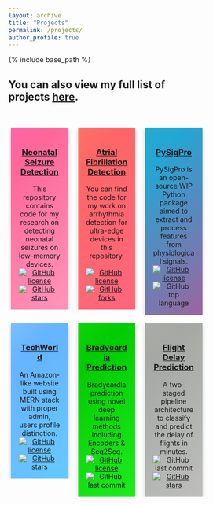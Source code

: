 ```yaml
---
layout: archive
title: "Projects"
permalink: /projects/
author_profile: true
---
```


{% include base_path %}

<meta name="viewport" content="width=device-width, initial-scale=1">
<style>
* {
  box-sizing: border-box;
  }
.column {
  float: left;
  width: 33%;
  padding: 0 10px;
}
.row {margin: 0 -5px;}
.row:after {
  content: "";
  display: table;
  clear: both;
}
@media screen and (max-width: 600px) {
  .column {
    width: 100%;
    display: block;
    margin-bottom: 20px;
  }
}
.card {
  box-shadow: 0 4px 8px 0 rgba(0, 0, 0, 0.2);
  padding: 16px;
  text-align: center;
  /* background-color: #f1f1f1; */
}
.neonatal {
  box-shadow: 0 4px 8px 0 rgba(0, 0, 0, 0.2);
  padding: 16px;
  text-align: center;
  background-repeat: no-repeat;
  background-size: contain;
  background-position: center;
  background: linear-gradient(-45deg, #ff4500, #ffb3cc, #ff6699, #ff66ff);
  background-size: 400% 400%;
  animation: gradient 5s ease infinite;
}
.atrial{
  box-shadow: 0 4px 8px 0 rgba(0, 0, 0, 0.2);
  padding: 16px;
  text-align: center;
  /* background-image: url('/images/atrial.png'); */
  /* position: relative; */
  background-repeat: no-repeat;
  background-size: contain;
  background-position: center;
  background: linear-gradient(-45deg, #ffa366, #ff668c, #ff6666, #ffb366);
	background-size: 400% 400%;
	animation: gradient 10s ease infinite;
}
.pysigpro{
  box-shadow: 0 4px 8px 0 rgba(0, 0, 0, 0.2);
  padding: 16px;
  text-align: center;
  /* background-image: url('/images/pysigpro.png'); */
  /* position: relative; */
  background-repeat: no-repeat;
  background-size: contain;
  background-position: center; 
  background: linear-gradient(-45deg, #ee7752, #e73c7e, #23a6d5, #23d5ab);
	background-size: 400% 400%;
	animation: gradient 5s ease infinite;
}
.techworld{
  box-shadow: 0 4px 8px 0 rgba(0, 0, 0, 0.2);
  padding: 16px;
  text-align: center;
  /* background-image: url('/images/techworld.png'); */
  /* position: relative; */
  background-repeat: no-repeat;
  background-size: contain;
  background-position: center;
  background: linear-gradient(-45deg, #66ffff, #66d9ff, #66b3ff, #e6f2ff);
	background-size: 400% 400%;
  animation: gradient 5s ease infinite; 
}
.bradycardia{
  box-shadow: 0 4px 8px 0 rgba(0, 0, 0, 0.2);
  padding: 16px;
  text-align: center;
  /* background-image: url('/images/bradycardia.svg'); */
  /* position: relative; */
  background-repeat: no-repeat;
  background-size: contain;
  background-position: center;
  background: linear-gradient(-45deg, #ccffcc, #33ff33, #00cc00, #66ff33);
	background-size: 400% 400%;
  animation: gradient 10s ease infinite; 
}
.flightdelay{
  box-shadow: 0 4px 8px 0 rgba(0, 0, 0, 0.2);
  padding: 16px;
  text-align: center;
  /* background-image: url('/images/flightdelay.png'); */
  /* position: relative; */
  background-repeat: no-repeat;
  background-size: contain;
  background-position: center; 
  background: linear-gradient(-45deg, #f2f3f2, #cccdcb, #a6a8a4, #c0c1be);
	background-size: 400% 400%;
  animation: gradient 5s ease infinite; 
}
@keyframes gradient {
	0% {
		background-position: 0% 50%;
	}
	50% {
		background-position: 100% 50%;
	}
	100% {
		background-position: 0% 50%;
	}
}
</style>

<h2>You can also view my full list of projects <a href="https://github.com/vishaln15" target="_blank">here</a>.</h2>
<br><br>
<div class="row">
  <div class="column">
    <div class="neonatal">
      <h3><u>Neonatal Seizure Detection</u></h3>
      This repository contains code for my <a href="https://vishaln15.github.io/publication/2021-NeonatalSeizureDetection-2" style="text-decoration: none">research</a> on detecting neonatal seizures on low-memory devices. <br>
      <a href="https://github.com/vishaln15/NeonatalSeizureDetection/blob/main/LICENSE"><img alt="GitHub license" src="https://img.shields.io/github/license/vishaln15/NeonatalSeizureDetection"></a>
      <a href="https://github.com/vishaln15/NeonatalSeizureDetection/stargazers"><img alt="GitHub stars" src="https://img.shields.io/github/stars/vishaln15/NeonatalSeizureDetection?style=plastic"></a>
      <a href="https://github.com/vishaln15/NeonatalSeizureDetection" style="text-decoration: none"><i class="fab fa-github fa-spin"></i></a>
    </div>
  </div>

  <div class="column">
    <div class="atrial">
      <h3><u>Atrial Fibrillation Detection</u></h3>
      You can find the code for my <a href="https://vishaln15.github.io/publication/2021-OptimizedArrhythmiaDetection-1" style="text-decoration: none">work</a> on arrhythmia detection for ultra-edge devices in this repository. <br><br>
      <a href="https://github.com/vishaln15/OptimizedArrhythmiaDetection/blob/main/LICENSE"><img alt="GitHub license" src="https://img.shields.io/github/license/vishaln15/OptimizedArrhythmiaDetection"></a>
      <a href="https://github.com/vishaln15/OptimizedArrhythmiaDetection/network"><img alt="GitHub forks" src="https://img.shields.io/github/forks/vishaln15/OptimizedArrhythmiaDetection"></a>
      <a href="https://github.com/vishaln15/NeonatalSeizureDetection" style="text-decoration: none"><i class="fab fa-github fa-spin"></i></a>
    </div>
  </div>
  
  <div class="column">
    <div class="pysigpro">
      <h3><u>PySigPro</u></h3>
      PySigPro is an open-source WIP Python package aimed to extract and process features from physiological signals.<br>
      <a href="https://github.com/vishaln15/pysigpro/blob/main/LICENSE"><img alt="GitHub license" src="https://img.shields.io/github/license/vishaln15/pysigpro"></a>
      <img alt="GitHub top language" src="https://img.shields.io/github/languages/top/vishaln15/pysigpro">
      <a href="https://github.com/vishaln15/pysigpro" style="text-decoration: none"><i class="fab fa-github fa-spin"></i></a>
    </div>
  </div>
</div>

  <br>

<div class="row">  
  <div class="column">
    <div class="techworld">
      <h3><u>TechWorld</u></h3>
      An Amazon-like website built using MERN stack with proper admin, users profile distinction.
      <a href="https://github.com/vishaln15/techworld/blob/master/LICENSE"><img alt="GitHub license" src="https://img.shields.io/github/license/vishaln15/techworld"></a>
      <a href="https://github.com/vishaln15/techworld/stargazers"><img alt="GitHub stars" src="https://img.shields.io/github/stars/vishaln15/techworld"></a>
      <a href="https://github.com/vishaln15/techworld" style="text-decoration: none"><i class="fab fa-github fa-spin"></i></a>
    </div>
  </div>

  <div class="column">
    <div class="bradycardia">
      <h3><u>Bradycardia Prediction</u></h3>
      Bradycardia prediction using novel deep learning methods including Encoders & Seq2Seq.
      <a href="https://github.com/vishaln15/Bradycardia-Prediciton/blob/main/LICENSE"><img alt="GitHub license" src="https://img.shields.io/github/license/vishaln15/Bradycardia-Prediciton"></a>
      <img alt="GitHub last commit" src="https://img.shields.io/github/last-commit/vishaln15/Bradycardia-Prediciton">
      <a href="https://github.com/vishaln15/Bradycardia-Prediciton" style="text-decoration: none"><i class="fab fa-github fa-spin"></i></a>
    </div>
  </div>

  <div class="column">
    <div class="flightdelay">
      <h3><u>Flight Delay Prediction</u></h3>
      A two-staged pipeline architecture to classify and predict the delay of flights in minutes.
      <img alt="GitHub last commit" src="https://img.shields.io/github/last-commit/vishaln15/Flight-Delay-Prediction">
      <a href="https://github.com/vishaln15/Flight-Delay-Prediction/stargazers"><img alt="GitHub stars" src="https://img.shields.io/github/stars/vishaln15/Flight-Delay-Prediction"></a>
      <a href="https://github.com/vishaln15/Flight-Delay-Prediction" style="text-decoration: none"><i class="fab fa-github fa-spin"></i></a>
    </div>
  </div>
</div>